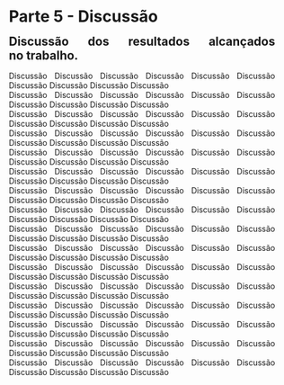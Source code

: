 <style> 
    p, table, figure, figcaption, h1, h2, h3, h4, h5, h6, .katex-display 
    {
        max-width:none;
        text-align: justify;
        margin: 15px 15px;
        text-wrap: pretty;
    }
</style>
# Parte 5 - Discussão

## Discussão dos resultados alcançados no trabalho.


Discussão Discussão Discussão Discussão Discussão Discussão Discussão Discussão Discussão Discussão <br>
Discussão Discussão Discussão Discussão Discussão Discussão Discussão Discussão Discussão Discussão <br>
Discussão Discussão Discussão Discussão Discussão Discussão Discussão Discussão Discussão Discussão <br>
Discussão Discussão Discussão Discussão Discussão Discussão Discussão Discussão Discussão Discussão <br>
Discussão Discussão Discussão Discussão Discussão Discussão Discussão Discussão Discussão Discussão <br>
Discussão Discussão Discussão Discussão Discussão Discussão Discussão Discussão Discussão Discussão <br>
Discussão Discussão Discussão Discussão Discussão Discussão Discussão Discussão Discussão Discussão <br>
Discussão Discussão Discussão Discussão Discussão Discussão Discussão Discussão Discussão Discussão <br>
Discussão Discussão Discussão Discussão Discussão Discussão Discussão Discussão Discussão Discussão <br>
Discussão Discussão Discussão Discussão Discussão Discussão Discussão Discussão Discussão Discussão <br>
Discussão Discussão Discussão Discussão Discussão Discussão Discussão Discussão Discussão Discussão <br>
Discussão Discussão Discussão Discussão Discussão Discussão Discussão Discussão Discussão Discussão <br>
Discussão Discussão Discussão Discussão Discussão Discussão Discussão Discussão Discussão Discussão <br>
Discussão Discussão Discussão Discussão Discussão Discussão Discussão Discussão Discussão Discussão <br>
Discussão Discussão Discussão Discussão Discussão Discussão Discussão Discussão Discussão Discussão <br>
Discussão Discussão Discussão Discussão Discussão Discussão Discussão Discussão Discussão Discussão <br>